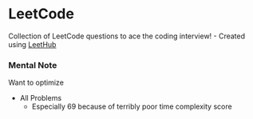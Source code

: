 # LeetCode
Collection of LeetCode questions to ace the coding interview! - Created using [LeetHub](https://github.com/QasimWani/LeetHub)


### Mental Note
Want to optimize
- All Problems
  - Especially 69 because of terribly poor time complexity score
